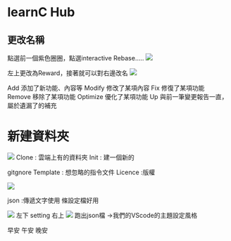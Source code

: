 # learnC Hub

## 更改名稱

點選前一個紫色圈圈，點選interactive Rebase.....
![](https://i.imgur.com/qyPcLRw.png)


左上更改為Reward，接著就可以對右邊改名
![](https://i.imgur.com/UDXSpRU.png)

Add	     添加了新功能、內容等
Modify	 修改了某項內容
Fix	     修復了某項功能
Remove	 移除了某項功能
Optimize 優化了某項功能
Up	     與前一筆變更報告一直，屬於遺漏了的補充





# 新建資料夾
![](https://i.imgur.com/S8TfoWh.png)
Clone : 雲端上有的資料夾
Init : 建一個新的


gitgnore Template : 想忽略的指令文件
Licence :版權

![](https://i.imgur.com/a9bZHZz.jpg)


json :傳遞文字使用
條設定檔好用

![](https://i.imgur.com/nvIY7jB.png)
左下 setting
右上 ![](https://i.imgur.com/lnzB2xF.png)
跑出json檔  ->我們的VScode的主題設定風格

早安
午安
晚安
